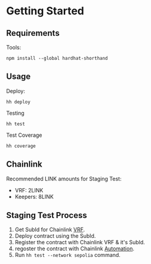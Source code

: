 # Getting Started

## Requirements

Tools:
```
npm install --global hardhat-shorthand
```


## Usage

Deploy:

```
hh deploy
```

Testing

```
hh test
```

Test Coverage

```
hh coverage
```


## Chainlink
Recommended LINK amounts for Staging Test: 
- VRF: 2LINK
- Keepers: 8LINK

## Staging Test Process
1. Get SubId for Chainlink [VRF](https://vrf.chain.link).
2. Deploy contract using the SubId.
3. Register the contract with Chainlink VRF & it's SubId.
4. regoster the contract with Chainlink [Automation](https://automation.chain.link/sepolia).
5. Run `hh test --network sepolia` command.
